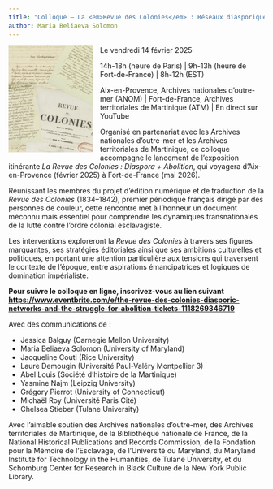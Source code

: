 ```yaml
---
title: "Colloque — La <em>Revue des Colonies</em> : Réseaux diasporiques et combats abolitionnistes"
author: Maria Beliaeva Solomon
---
```


<div style="width: 33%; float: left; margin-right: 1em">

  <img src="../../../images/news/colloquium.jpg" alt="Pages de la Revue des Colonies" />
  
</div>

Le vendredi 14 février 2025

14h-18h (heure de Paris) | 9h-13h (heure de Fort-de-France) | 8h-12h (EST)

Aix-en-Provence, Archives nationales d’outre-mer (ANOM) | Fort-de-France, Archives territoriales de Martinique (ATM) | En direct sur YouTube 

Organisé en partenariat avec les Archives nationales d’outre-mer et les Archives territoriales de Martinique, ce colloque accompagne le lancement de l’exposition itinérante _La Revue des Colonies : Diaspora + Abolition_, qui voyagera d’Aix-en-Provence (février 2025) à Fort-de-France (mai 2026).

Réunissant les membres du projet d’édition numérique et de traduction de la _Revue des Colonies_ (1834–1842), premier périodique français dirigé par des personnes de couleur, cette rencontre met à l’honneur un document méconnu mais essentiel pour comprendre les dynamiques transnationales de la lutte contre l’ordre colonial esclavagiste. 

Les interventions exploreront la _Revue des Colonies_ à travers ses figures marquantes, ses stratégies éditoriales ainsi que ses ambitions culturelles et politiques, en portant une attention particulière aux tensions qui traversent le contexte de l’époque, entre aspirations émancipatrices et logiques de domination impérialiste.

**Pour suivre le colloque en ligne, inscrivez-vous au lien suivant https://www.eventbrite.com/e/the-revue-des-colonies-diasporic-networks-and-the-struggle-for-abolition-tickets-1118269346719**

Avec des communications de :

* Jessica Balguy (Carnegie Mellon University)
* Maria Beliaeva Solomon (University of Maryland)
* Jacqueline Couti (Rice University)
* Laure Demougin (Université Paul-Valéry Montpellier 3)
* Abel Louis (Société d’histoire de la Martinique)
* Yasmine Najm (Leipzig University)
* Grégory Pierrot (University of Connecticut)
* Michaël Roy (Université Paris Cité)
* Chelsea Stieber (Tulane University)

Avec l’aimable soutien des Archives nationales d’outre-mer, des Archives territoriales de Martinique, de la Bibliothèque nationale de France, de la National Historical Publications and Records Commission, de la Fondation pour la Mémoire de l’Esclavage, de l’Université du Maryland, du Maryland Institute for Technology in the Humanities, de Tulane University, et du Schomburg Center for Research in Black Culture de la New York Public Library.

